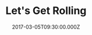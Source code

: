 ---
title: "Let's Get Rolling"
image: "https://i.imgur.com/MuLYIpM.jpg"
date: "2017-03-05T09:30:00.000Z"
video:
  type: "vimeo"
  id: 207003933
speaker:
  name: "Bart Wilkins"
  permalink: "bart-wilkins"
series: "momentum"
---